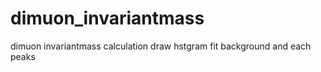 # dimuon_invariantmass

  dimuon invariantmass calculation
 draw hstgram
 fit background and each peaks
